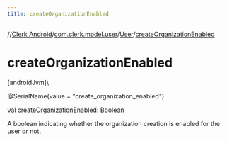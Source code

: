 ```yaml
---
title: createOrganizationEnabled
---
```

//[Clerk Android](../../../index.html)/[com.clerk.model.user](../index.html)/[User](index.html)/[createOrganizationEnabled](create-organization-enabled.html)



# createOrganizationEnabled



[androidJvm]\




@SerialName(value = &quot;create_organization_enabled&quot;)



val [createOrganizationEnabled](create-organization-enabled.html): [Boolean](https://kotlinlang.org/api/latest/jvm/stdlib/kotlin-stdlib/kotlin/-boolean/index.html)



A boolean indicating whether the organization creation is enabled for the user or not.




